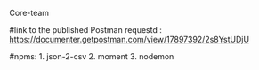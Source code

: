 Core-team

#link to the published Postman requestd : https://documenter.getpostman.com/view/17897392/2s8YstUDjU

#npms: 1. json-2-csv
       2. moment
       3. nodemon
